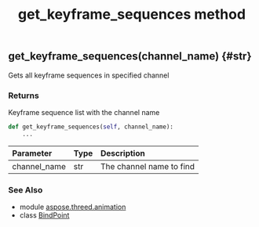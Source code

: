﻿---
title: get_keyframe_sequences method
second_title: Aspose.3D for Python via .NET API References
description: 
type: docs
weight: 80
url: /python-net/aspose.threed.animation/bindpoint/get_keyframe_sequences/
is_root: false
---

## get_keyframe_sequences(channel_name) {#str}

Gets all keyframe sequences in specified channel

### Returns 


Keyframe sequence list with the channel name


```python
def get_keyframe_sequences(self, channel_name):
    ...
```


| Parameter | Type | Description |
| :- | :- | :- |
| channel_name | str | The channel name to find |



### See Also
* module [aspose.threed.animation](../../)
* class [BindPoint](/3d/python-net/aspose.threed.animation/bindpoint)

